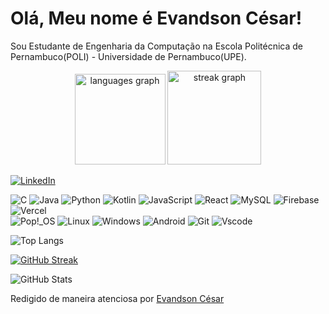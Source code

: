 # Olá, Meu nome é Evandson César!
   Sou Estudante de Engenharia da Computação na Escola Politécnica de Pernambuco(POLI) - Universidade de Pernambuco(UPE).

   <div align="center">
  <img src="https://github-readme-stats.vercel.app/api/top-langs?username=MariaJuliaGermano&locale=en&hide_title=false&layout=compact&card_width=320&langs_count=5&theme=vue-dark&hide_border=false&order=2" height="145" alt="languages graph"  />
  <img src="https://streak-stats.demolab.com?user=evandsoncesar&locale=en&mode=weekly&theme=vue-dark&hide_border=false&border_radius=5&order=3" height="150" alt="streak graph"  />
</div>

   [![LinkedIn](https://img.shields.io/badge/LinkedIn-0077B5?style=for-the-badge&logo=linkedin&logoColor=white)](https://www.linkedin.com/in/evandsoncesar/)

   ![C](https://img.shields.io/badge/C-00599C?style=for-the-badge&logo=c&logoColor=white) ![Java](https://img.shields.io/badge/java-%23ED8B00.svg?style=for-the-badge&logo=openjdk&logoColor=white) ![Python](https://img.shields.io/badge/python-3670A0?style=for-the-badge&logo=python&logoColor=ffdd54)	![Kotlin](https://img.shields.io/badge/Kotlin-0095D5?&style=for-the-badge&logo=kotlin&logoColor=white) ![JavaScript](https://img.shields.io/badge/JavaScript-F7DF1E?style=for-the-badge&logo=javascript&logoColor=black) 
   ![React](https://img.shields.io/badge/React-20232A?style=for-the-badge&logo=react&logoColor=61DAFB) 	![MySQL](https://img.shields.io/badge/MySQL-00000F?style=for-the-badge&logo=mysql&logoColor=white) ![Firebase](https://img.shields.io/badge/Firebase-000?style=for-the-badge&logo=firebase&logoColor=ffca28) ![Vercel](https://img.shields.io/badge/vercel-%23000000.svg?style=for-the-badge&logo=vercel&logoColor=white)  
   ![Pop!_OS](https://img.shields.io/badge/Pop!_OS-brightgreen?style=for-the-badge&logo=popos&logoColor=blue&color=black)   ![Linux](https://img.shields.io/badge/Linux-000?style=for-the-badge&logo=linux&logoColor=FCC624) ![Windows](https://img.shields.io/badge/Windows-000?style=for-the-badge&logo=windows&logoColor=2CA5E0) ![Android](https://img.shields.io/badge/Android-3DDC84?style=for-the-badge&logo=android&logoColor=white)
   ![Git](https://img.shields.io/badge/GIT-E44C30?style=for-the-badge&logo=git&logoColor=white) ![Vscode](https://img.shields.io/badge/Vscode-007ACC?style=for-the-badge&logo=visual-studio-code&logoColor=white)

   ![Top Langs](https://github-readme-stats-git-masterrstaa-rickstaa.vercel.app/api/top-langs/?username=evandsoncesar&layout=compact&bg_color=000&border_color=DAA520&title_color=EB0000&text_color=DAB420)

   [![GitHub Streak](https://streak-stats.demolab.com?user=evandsoncesar&theme=dark&hide_border=true&locale=pt_BR&mode=weekly&fire=EB0000&ring=EB0000&currStreakNum=DAB420&sideLabels=EB0000&currStreakLabel=EB0000&sideNums=DAB420&dates=DAB420&stroke=EB0000&bg_color=EB0000)](https://git.io/streak-stats)

   ![GitHub Stats](https://github-readme-stats.vercel.app/api?username=evandsoncesar&theme=dark&border_color=30A3DC&show_icons=true&icon_color=DAB400&title_color=EB0000&text_color=DAB420&locale=pt-br)

   
   
   




   Redigido de maneira atenciosa por [Evandson César](https://github.com/evandsoncesar)
